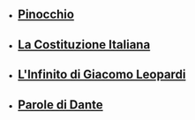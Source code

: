 - ## [Pinocchio](../pinocchio)
- ## [La Costituzione Italiana](../costituzione)
- ## [L'Infinito di Giacomo Leopardi](../infinito)
- ## [Parole di Dante](../parole_di_dante_about)